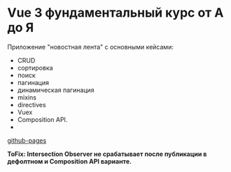 # Vue 3 фундаментальный курс от А до Я

Приложение "новостная лента" с основными кейсами: 

 - CRUD
 - сортировка
 - поиск
 - пагинация
 - динамическая пагинация
 - mixins
 - directives
 - Vuex
 - Composition API.
 - 
 [github-pages](https://vyalova-diana.github.io/a-z_vue.js_course/store)
 
**ToFix: Intersection Observer не срабатывает после публикации в дефолтном и Composition API варианте.**

